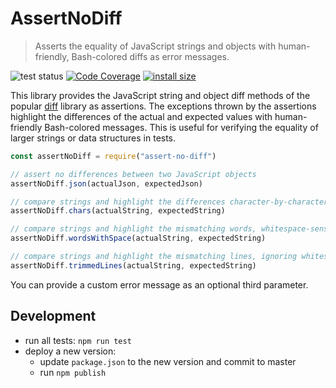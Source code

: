 # AssertNoDiff

> Asserts the equality of JavaScript strings and objects with human-friendly,
> Bash-colored diffs as error messages.

![test status](https://github.com/kevgo/assert-no-diff/actions/workflows/tests.yml/badge.svg)
[![Code Coverage](https://coveralls.io/repos/github/kevgo/assert-no-diff/badge.svg?branch=main)](https://coveralls.io/github/kevgo/assert-no-diff?branch=main)
[![install size](https://packagephobia.now.sh/badge?p=assert-no-diff)](https://packagephobia.now.sh/result?assert-no-diff)

This library provides the JavaScript string and object diff methods of the
popular [diff](https://github.com/kpdecker/jsdiff) library as assertions. The
exceptions thrown by the assertions highlight the differences of the actual and
expected values with human-friendly Bash-colored messages. This is useful for
verifying the equality of larger strings or data structures in tests.

```javascript
const assertNoDiff = require("assert-no-diff")

// assert no differences between two JavaScript objects
assertNoDiff.json(actualJson, expectedJson)

// compare strings and highlight the differences character-by-character
assertNoDiff.chars(actualString, expectedString)

// compare strings and highlight the mismatching words, whitespace-sensitive
assertNoDiff.wordsWithSpace(actualString, expectedString)

// compare strings and highlight the mismatching lines, ignoring whitespace around them
assertNoDiff.trimmedLines(actualString, expectedString)
```

You can provide a custom error message as an optional third parameter.

## Development

- run all tests: <code type="npm/script-call">npm run test</code>
- deploy a new version:
  - update `package.json` to the new version and commit to master
  - run `npm publish`
